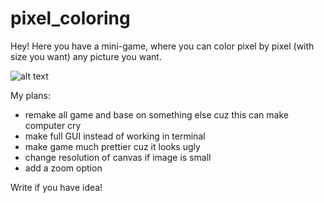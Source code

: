 # pixel_coloring
Hey!
Here you have a mini-game, where you can color pixel by pixel (with size you want) any picture you want.

![alt text](https://github.com/quivXe/example_images/blob/main/example.png?raw=True)

My plans:
- remake all game and base on something else cuz this can make computer cry
- make full GUI instead of working in terminal
- make game much prettier cuz it looks ugly
- change resolution of canvas if image is small
- add a zoom option

Write if you have idea!
